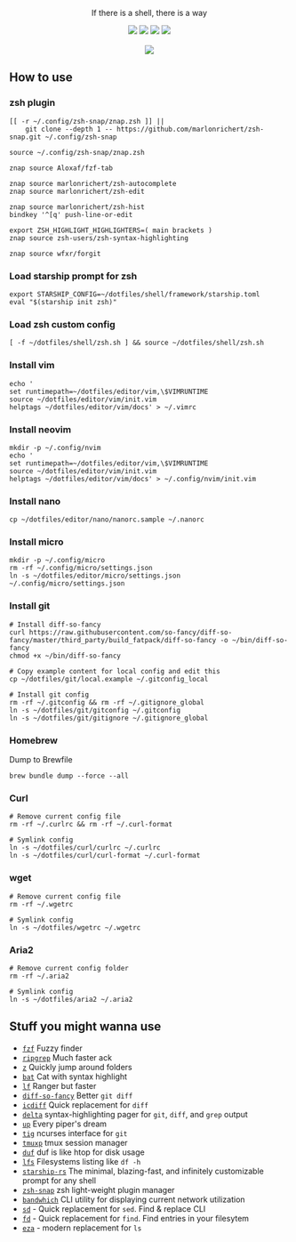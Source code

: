 <p align="center"> If there is a shell, there is a way</p>
<p align="center">
  <img src="https://img.shields.io/badge/Editor-neovim-brightgreen.svg" />
  <img src="https://img.shields.io/badge/Terminal-alacritty-orange.svg" />
  <img src="https://img.shields.io/badge/Shell-zsh-yellow.svg" />
  <img src="https://img.shields.io/badge/Font-SpaceMono-lightgrey.svg" />
  <br><br>
  <img src="https://i.imgur.com/pVGr7tX.png">
</p>

## How to use

### zsh plugin

```shell
[[ -r ~/.config/zsh-snap/znap.zsh ]] ||
    git clone --depth 1 -- https://github.com/marlonrichert/zsh-snap.git ~/.config/zsh-snap

source ~/.config/zsh-snap/znap.zsh

znap source Aloxaf/fzf-tab

znap source marlonrichert/zsh-autocomplete
znap source marlonrichert/zsh-edit

znap source marlonrichert/zsh-hist
bindkey '^[q' push-line-or-edit

export ZSH_HIGHLIGHT_HIGHLIGHTERS=( main brackets )
znap source zsh-users/zsh-syntax-highlighting

znap source wfxr/forgit
```

### Load starship prompt for zsh

```shell
export STARSHIP_CONFIG=~/dotfiles/shell/framework/starship.toml
eval "$(starship init zsh)"
```

### Load zsh custom config

```shell
[ -f ~/dotfiles/shell/zsh.sh ] && source ~/dotfiles/shell/zsh.sh
```

### Install vim

```shell
echo '
set runtimepath=~/dotfiles/editor/vim,\$VIMRUNTIME
source ~/dotfiles/editor/vim/init.vim
helptags ~/dotfiles/editor/vim/docs' > ~/.vimrc
```

### Install neovim

```shell
mkdir -p ~/.config/nvim
echo '
set runtimepath=~/dotfiles/editor/vim,\$VIMRUNTIME
source ~/dotfiles/editor/vim/init.vim
helptags ~/dotfiles/editor/vim/docs' > ~/.config/nvim/init.vim
```

### Install nano

```shell
cp ~/dotfiles/editor/nano/nanorc.sample ~/.nanorc
```

### Install micro

```shell
mkdir -p ~/.config/micro
rm -rf ~/.config/micro/settings.json
ln -s ~/dotfiles/editor/micro/settings.json ~/.config/micro/settings.json
```

### Install git

```shell
# Install diff-so-fancy
curl https://raw.githubusercontent.com/so-fancy/diff-so-fancy/master/third_party/build_fatpack/diff-so-fancy -o ~/bin/diff-so-fancy
chmod +x ~/bin/diff-so-fancy

# Copy example content for local config and edit this
cp ~/dotfiles/git/local.example ~/.gitconfig_local

# Install git config
rm -rf ~/.gitconfig && rm -rf ~/.gitignore_global
ln -s ~/dotfiles/git/gitconfig ~/.gitconfig
ln -s ~/dotfiles/git/gitignore ~/.gitignore_global
```

### Homebrew

Dump to Brewfile

```shell
brew bundle dump --force --all
```

### Curl

```shell
# Remove current config file
rm -rf ~/.curlrc && rm -rf ~/.curl-format

# Symlink config
ln -s ~/dotfiles/curl/curlrc ~/.curlrc
ln -s ~/dotfiles/curl/curl-format ~/.curl-format
```

### wget

```shell
# Remove current config file
rm -rf ~/.wgetrc

# Symlink config
ln -s ~/dotfiles/wgetrc ~/.wgetrc
```

### Aria2

```shell
# Remove current config folder
rm -rf ~/.aria2

# Symlink config
ln -s ~/dotfiles/aria2 ~/.aria2
```

## Stuff you might wanna use

- [`fzf`](https://github.com/junegunn/fzf) Fuzzy finder
- [`ripgrep`](https://github.com/BurntSushi/ripgrep) Much faster ack
- [`z`](https://github.com/rupa/z) Quickly jump around folders
- [`bat`](https://github.com/sharkdp/bat) Cat with syntax highlight
- [`lf`](https://github.com/gokcehan/lf) Ranger but faster
- [`diff-so-fancy`](https://github.com/so-fancy/diff-so-fancy) Better `git diff`
- [`icdiff`](https://github.com/jeffkaufman/icdiff) Quick replacement for `diff`
- [`delta`](https://github.com/dandavison/delta) syntax-highlighting pager for `git`, `diff`, and `grep` output
- [`up`](https://github.com/akavel/up) Every piper's dream
- [`tig`](https://github.com/jonas/tig) ncurses interface for `git`
- [`tmuxp`](https://github.com/tmux-python/tmuxp) tmux session manager
- [`duf`](https://github.com/muesli/duf) duf is like htop for disk usage
- [`lfs`](https://github.com/Canop/lfs) Filesystems listing like `df -h`
- [`starship-rs`](https://starship.rs/) The minimal, blazing-fast, and infinitely customizable prompt for any shell
- [`zsh-snap`](https://github.com/marlonrichert/zsh-snap) zsh light-weight plugin manager
- [`bandwhich`](https://github.com/imsnif/bandwhich) CLI utility for displaying current network utilization
- [`sd`](https://github.com/chmln/sd) - Quick replacement for `sed`. Find & replace CLI
- [`fd`](https://github.com/sharkdp/fd) - Quick replacement for `find`. Find entries in your filesytem
- [`eza`](https://github.com/eza-community/eza) - modern replacement for `ls`
